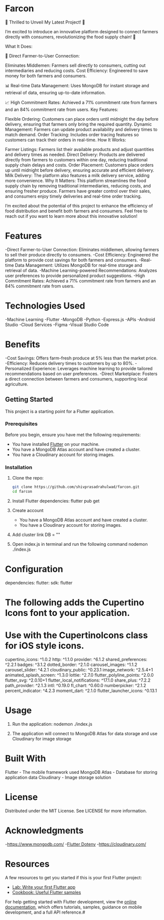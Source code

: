 # Farcon
🚜 Thrilled to Unveil My Latest Project! 🌽

I’m excited to introduce an innovative platform designed to connect farmers directly with consumers, revolutionizing the food supply chain! 🌟

What It Does:

🌾 Direct Farmer-to-User Connection:

Eliminates Middlemen: Farmers sell directly to consumers, cutting out intermediaries and reducing costs.
Cost Efficiency: Engineered to save money for both farmers and consumers.

📊 Real-time Data Management:
Uses MongoDB for instant storage and retrieval of data, ensuring up-to-date information.


📈 High Commitment Rates:
Achieved a 71% commitment rate from farmers and an 84% commitment rate from users.
Key Features:

Flexible Ordering: Customers can place orders until midnight the day before delivery, ensuring that farmers only bring the required quantity.
Dynamic Management: Farmers can update product availability and delivery times to match demand.
Order Tracking: Includes order tracing features so customers can track their orders in real-time.
How It Works:

Farmer Listings: Farmers list their available products and adjust quantities and delivery times as needed.
Direct Delivery: Products are delivered directly from farmers to customers within one day, reducing traditional supply chain delays and costs.
Order Placement: Customers place orders up until midnight before delivery, ensuring accurate and efficient delivery.
Milk Delivery: The platform also features a milk delivery service, adding more convenience.
Why It Matters:
This platform streamlines the food supply chain by removing traditional intermediaries, reducing costs, and ensuring fresher produce. Farmers have greater control over their sales, and consumers enjoy timely deliveries and real-time order tracking.

I’m excited about the potential of this project to enhance the efficiency of food distribution and benefit both farmers and consumers. Feel free to reach out if you want to learn more about this innovative solution!
# Features

-Direct Farmer-to-User Connection: Eliminates middlemen, allowing farmers to sell their produce directly to consumers.
-Cost Efficiency: Engineered the platform to provide cost savings for both farmers and consumers.
-Real-time Data Management: Utilizes MongoDB for real-time storage and retrieval of data.
-Machine Learning-powered Recommendations: Analyzes user preferences to provide personalized product suggestions.
-High Commitment Rates: Achieved a 71% commitment rate from farmers and an 84% commitment rate from users.

# Technologies Used
-Machine Learning
-Flutter
-MongoDB
-Python
-Express.js
-APIs
-Android Studio
-Cloud Services
-Figma
-Visual Studio Code

# Benefits
-Cost Savings: Offers farm-fresh produce at 5% less than the market price.
-Efficiency: Reduces delivery times to customers by up to 80%.
-Personalized Experience: Leverages machine learning to provide tailored recommendations based on user preferences.
-Direct Marketplace: Fosters a direct connection between farmers and consumers, supporting local agriculture.

## Getting Started

This project is a starting point for a Flutter application.

### Prerequisites

Before you begin, ensure you have met the following requirements:
- You have installed [Flutter](https://docs.flutter.dev/get-started/install) on your machine.
- You have a MongoDB Atlas account and have created a cluster.
- You have a Cloudinary account for storing images.

### Installation

1. Clone the repo:
   ```sh
   git clone https://github.com/shivprasadrahulwad/farcon.git
   cd farcon

2. Install Flutter dependencies:
   flutter pub get

3. Create account 
   - You have a MongoDB Atlas account and have created a cluster.
   - You have a Cloudinary account for storing images.

4. Add cluster link 
   DB = "<your cluster link>"

5. Open index.js in terminal and run the following command
   nodemon ./index.js

# Configuration
 
 dependencies:
  flutter:
    sdk: flutter


  # The following adds the Cupertino Icons font to your application.
  # Use with the CupertinoIcons class for iOS style icons.
  cupertino_icons: ^1.0.2
  http: ^1.1.0
  provider: ^6.1.2
  shared_preferences: ^2.2.1
  badges: ^3.1.2
  dotted_border: ^2.1.0
  carousel_images: ^1.1.2
  carousel_slider: ^4.2.1
  cloudinary_public: ^0.23.1
  image_network: ^2.5.4+1
  animated_splash_screen: ^1.3.0
  lottie: ^2.7.0
  flutter_polyline_points: ^2.0.0
  flutter_svg: ^2.0.10+1
  flutter_local_notifications: ^17.1.0
  share_plus: ^7.2.2
  path_provider: ^2.1.3
  intl: ^0.19.0
  fl_chart: ^0.60.0
  numberpicker: ^2.1.2
  percent_indicator: ^4.2.3
  moment_dart: ^2.1.0
  flutter_launcher_icons: ^0.13.1

# Usage

1. Run the application:
   nodemon ./index.js

2. The application will connect to MongoDB Atlas for data storage and use Cloudinary for image storage


# Built With
Flutter - The mobile framework used
MongoDB Atlas - Database for storing application data
Cloudinary - Image storage solution



# License
Distributed under the MIT License. See LICENSE for more information.


# Acknowledgments
  -https://www.mongodb.com/
  -[Flutter Dotenv](https://pub.dev/packages/flutter_dotenv)
  -https://cloudinary.com/


# Resources
A few resources to get you started if this is your first Flutter project:

- [Lab: Write your first Flutter app](https://docs.flutter.dev/get-started/codelab)
- [Cookbook: Useful Flutter samples](https://docs.flutter.dev/cookbook)

For help getting started with Flutter development, view the
[online documentation](https://docs.flutter.dev/), which offers tutorials,
samples, guidance on mobile development, and a full API reference.#
